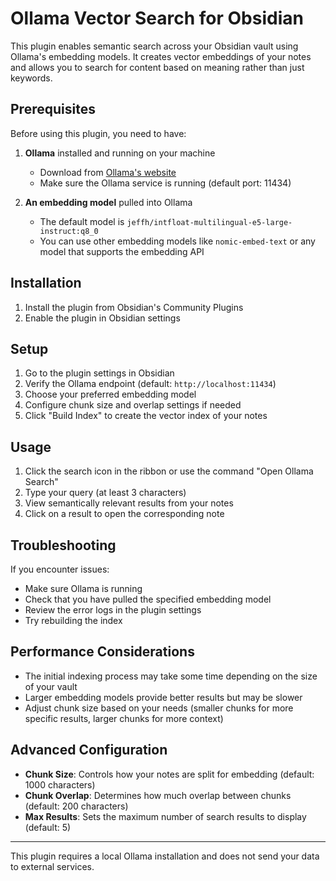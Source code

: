 # Ollama Vector Search for Obsidian

This plugin enables semantic search across your Obsidian vault using Ollama's embedding models. It creates vector embeddings of your notes and allows you to search for content based on meaning rather than just keywords.

## Prerequisites

Before using this plugin, you need to have:

1. **Ollama** installed and running on your machine
   - Download from [Ollama's website](https://ollama.ai/)
   - Make sure the Ollama service is running (default port: 11434)

2. **An embedding model** pulled into Ollama
   - The default model is `jeffh/intfloat-multilingual-e5-large-instruct:q8_0`
   - You can use other embedding models like `nomic-embed-text` or any model that supports the embedding API

## Installation

1. Install the plugin from Obsidian's Community Plugins
2. Enable the plugin in Obsidian settings

## Setup

1. Go to the plugin settings in Obsidian
2. Verify the Ollama endpoint (default: `http://localhost:11434`)
3. Choose your preferred embedding model
4. Configure chunk size and overlap settings if needed
5. Click "Build Index" to create the vector index of your notes

## Usage

1. Click the search icon in the ribbon or use the command "Open Ollama Search"
2. Type your query (at least 3 characters)
3. View semantically relevant results from your notes
4. Click on a result to open the corresponding note

## Troubleshooting

If you encounter issues:
- Make sure Ollama is running
- Check that you have pulled the specified embedding model
- Review the error logs in the plugin settings
- Try rebuilding the index

## Performance Considerations

- The initial indexing process may take some time depending on the size of your vault
- Larger embedding models provide better results but may be slower
- Adjust chunk size based on your needs (smaller chunks for more specific results, larger chunks for more context)

## Advanced Configuration

- **Chunk Size**: Controls how your notes are split for embedding (default: 1000 characters)
- **Chunk Overlap**: Determines how much overlap between chunks (default: 200 characters)
- **Max Results**: Sets the maximum number of search results to display (default: 5)

---

This plugin requires a local Ollama installation and does not send your data to external services.